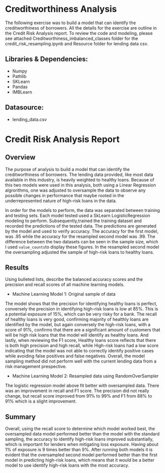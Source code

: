 # Creditworthiness Analysis
The following exercise was to build a model that can identify the creditworthiness of borrowers. All the details for the exercise are outline in the Credit Risk Analysis report.
To review the code and modeling, please see attached Creditworthiness_imbalanced_classes folder for the credit_risk_resampling.ipynb and Resource folder for lending data csv.

## Libraries & Dependencies:
* Numpy
* Pathlib
* SKLearn
* Pandas
* IMBLearn
  
## Datasource:
* lending_data.csv

# Credit Risk Analysis Report

## Overview 

The purpose of analysis to build a model that can identify the creditworthiness of borrowers. The lending data provided, like most data available in this industry, is heavily weighted to healthy loans. Because of this two models were used in this analysis, both using a Linear Regression algrorithms, one was adjusted to oversample the data to observe any possible changes in performance that maybe rooted in the underrepresented nature of high-risk loans in the data. 

In order for the models to perform, the data was separated between training and testing sets. Each model tested used a SkLearn LogisticRegression modeling to perform. Subsequently,trained the training dataset and recorded the predictions of the tested data. The predictions are generated by the model and used to verify accuracy. The accuracy for the first model, was .95 while the accuracy for the resampled second model was .99. The difference between the two datasets can be seen in the sample size, which I used `value_counts`to display these figures. In the resampled second model the oversampling adjusted the sample of high-risk loans to healthy loans.

## Results

Using bulleted lists, describe the balanced accuracy scores and the precision and recall scores of all machine learning models.

* Machine Learning Model 1:
Original sample of data 


The model shows that the precision for identifying healthy loans is perfect, conversely the precision in identifying high-risk loans is low at 85%. This is a potential exposure of 15%, which can be very risky for a bank. The recall of healthy loans is very good, confirming majority of healthly loans are identified by the model, but again conversely the high-risk loans, with a score of 91%, confirms that there are a significant amount of customers that will be high risk loans that the model will identify as healthy loans. And lastly, when reviewing the F1 score, Healthy loans score reflects that there is both high precision and high recall, while High-risk loans had a low score indicating that the model was not able to correctly identify positive cases while avoiding false positives and false negatives. Overall, the model sampling method did not perform well with the current lending data from a risk management prespective.

* Machine Learning Model 2:
Resampled data using RandomOverSampler


The logistic regression model above fit better with oversampled data. There was an improvement in recall and F1 score. The precision did not really change, but recall score improved from 91% to 99% and F1 from 88% to 91% which is a slight improvement. 

## Summary

Overall, using the recall score to determine which model worked best, the oversampled data model performed better than the model with the standard sampling, the accuracy to identify high-risk loans improved substantially, which is important for lenders when mitigating loss exposure. Having about 1% of exposure is 9 times better than 9%. After running both models it is evident that the oversampled second model performed better than the first model in predicting high-risk loans, which means that it would be a better model to use identify high-risk loans with the most accuracy.
